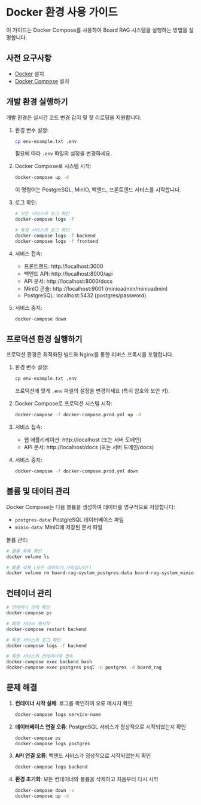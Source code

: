 # Docker 환경 사용 가이드

이 가이드는 Docker Compose를 사용하여 Board RAG 시스템을 실행하는 방법을 설명합니다.

## 사전 요구사항

- [Docker](https://docs.docker.com/get-docker/) 설치
- [Docker Compose](https://docs.docker.com/compose/install/) 설치

## 개발 환경 실행하기

개발 환경은 실시간 코드 변경 감지 및 핫 리로딩을 지원합니다.

1. 환경 변수 설정:

   ```bash
   cp env-example.txt .env
   ```

   필요에 따라 `.env` 파일의 설정을 변경하세요.
2. Docker Compose로 시스템 시작:

   ```bash
   docker-compose up -d
   ```

   이 명령어는 PostgreSQL, MinIO, 백엔드, 프론트엔드 서비스를 시작합니다.
3. 로그 확인:

   ```bash
   # 모든 서비스의 로그 확인
   docker-compose logs -f

   # 특정 서비스의 로그 확인
   docker-compose logs -f backend
   docker-compose logs -f frontend
   ```
4. 서비스 접속:

   - 프론트엔드: http://localhost:3000
   - 백엔드 API: http://localhost:8000/api
   - API 문서: http://localhost:8000/docs
   - MinIO 콘솔: http://localhost:9001 (minioadmin/minioadmin)
   - PostgreSQL: localhost:5432 (postgres/password)
5. 서비스 중지:

   ```bash
   docker-compose down
   ```

## 프로덕션 환경 실행하기

프로덕션 환경은 최적화된 빌드와 Nginx를 통한 리버스 프록시를 포함합니다.

1. 환경 변수 설정:

   ```bash
   cp env-example.txt .env
   ```

   프로덕션에 맞게 `.env` 파일의 설정을 변경하세요 (특히 암호와 보안 키).
2. Docker Compose로 프로덕션 시스템 시작:

   ```bash
   docker-compose -f docker-compose.prod.yml up -d
   ```
3. 서비스 접속:

   - 웹 애플리케이션: http://localhost (또는 서버 도메인)
   - API 문서: http://localhost/docs (또는 서버 도메인/docs)
4. 서비스 중지:

   ```bash
   docker-compose -f docker-compose.prod.yml down
   ```

## 볼륨 및 데이터 관리

Docker Compose는 다음 볼륨을 생성하여 데이터를 영구적으로 저장합니다:

- `postgres-data`: PostgreSQL 데이터베이스 파일
- `minio-data`: MinIO에 저장된 문서 파일

볼륨 관리:

```bash
# 볼륨 목록 확인
docker volume ls

# 볼륨 삭제 (모든 데이터가 사라집니다!)
docker volume rm board-rag-system_postgres-data board-rag-system_minio-data
```

## 컨테이너 관리

```bash
# 컨테이너 상태 확인
docker-compose ps

# 특정 서비스 재시작
docker-compose restart backend

# 특정 서비스의 로그 확인
docker-compose logs -f backend

# 특정 서비스의 컨테이너에 접속
docker-compose exec backend bash
docker-compose exec postgres psql -U postgres -d board_rag
```

## 문제 해결

1. **컨테이너 시작 실패**: 로그를 확인하여 오류 메시지 확인

   ```bash
   docker-compose logs service-name
   ```
2. **데이터베이스 연결 오류**: PostgreSQL 서비스가 정상적으로 시작되었는지 확인

   ```bash
   docker-compose ps
   docker-compose logs postgres
   ```
3. **API 연결 오류**: 백엔드 서비스가 정상적으로 시작되었는지 확인

   ```bash
   docker-compose logs backend
   ```
4. **환경 초기화**: 모든 컨테이너와 볼륨을 삭제하고 처음부터 다시 시작

   ```bash
   docker-compose down -v
   docker-compose up -d
   ```
